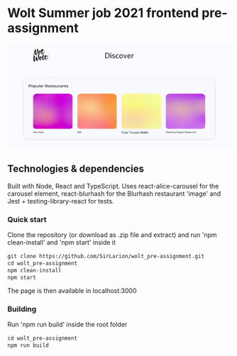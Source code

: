 # Wolt Summer job 2021 frontend pre-assignment

<img src=notwolt_screencap.png />

## Technologies & dependencies
Built with Node, React and TypeScript. Uses react-alice-carousel for the carousel element, react-blurhash for the Blurhash restaurant 'image' and Jest + testing-library-react for tests.

### Quick start

Clone the repository (or download as .zip file and extract) and run 'npm clean-install' and 'npm start' inside it
```
git clone https://github.com/SirLarion/wolt_pre-assignment.git
cd wolt_pre-assignment
npm clean-install
npm start
```
The page is then available in localhost:3000

### Building

Run 'npm run build' inside the root folder
```
cd wolt_pre-assignment
npm run build
```


